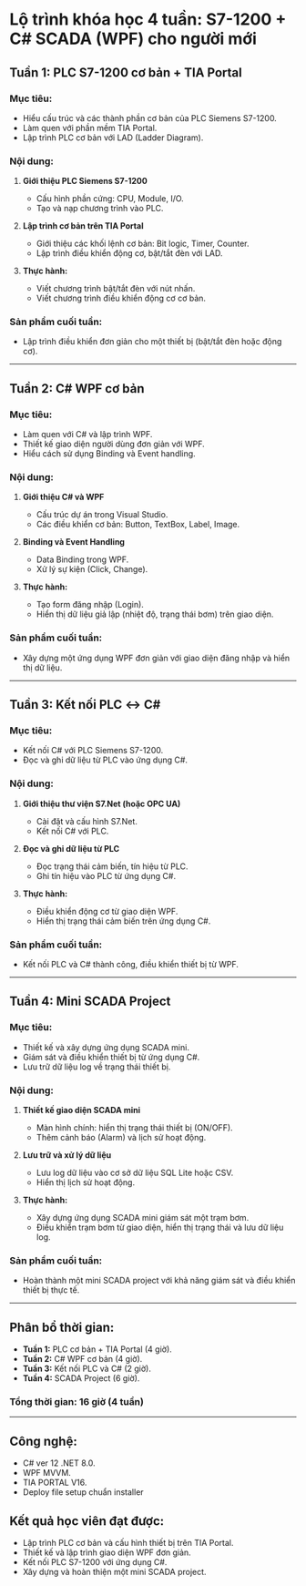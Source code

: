 # Lộ trình khóa học 4 tuần: S7-1200 + C# SCADA (WPF) cho người mới

## Tuần 1: PLC S7-1200 cơ bản + TIA Portal
### Mục tiêu:
- Hiểu cấu trúc và các thành phần cơ bản của PLC Siemens S7-1200.
- Làm quen với phần mềm TIA Portal.
- Lập trình PLC cơ bản với LAD (Ladder Diagram).

### Nội dung:
1. **Giới thiệu PLC Siemens S7-1200**
   - Cấu hình phần cứng: CPU, Module, I/O.
   - Tạo và nạp chương trình vào PLC.
   
2. **Lập trình cơ bản trên TIA Portal**
   - Giới thiệu các khối lệnh cơ bản: Bit logic, Timer, Counter.
   - Lập trình điều khiển động cơ, bật/tắt đèn với LAD.

3. **Thực hành:**
   - Viết chương trình bật/tắt đèn với nút nhấn.
   - Viết chương trình điều khiển động cơ cơ bản.

### Sản phẩm cuối tuần:
- Lập trình điều khiển đơn giản cho một thiết bị (bật/tắt đèn hoặc động cơ).

---

## Tuần 2: C# WPF cơ bản
### Mục tiêu:
- Làm quen với C# và lập trình WPF.
- Thiết kế giao diện người dùng đơn giản với WPF.
- Hiểu cách sử dụng Binding và Event handling.

### Nội dung:
1. **Giới thiệu C# và WPF**
   - Cấu trúc dự án trong Visual Studio.
   - Các điều khiển cơ bản: Button, TextBox, Label, Image.
   
2. **Binding và Event Handling**
   - Data Binding trong WPF.
   - Xử lý sự kiện (Click, Change).

3. **Thực hành:**
   - Tạo form đăng nhập (Login).
   - Hiển thị dữ liệu giả lập (nhiệt độ, trạng thái bơm) trên giao diện.

### Sản phẩm cuối tuần:
- Xây dựng một ứng dụng WPF đơn giản với giao diện đăng nhập và hiển thị dữ liệu.

---

## Tuần 3: Kết nối PLC ↔ C#
### Mục tiêu:
- Kết nối C# với PLC Siemens S7-1200.
- Đọc và ghi dữ liệu từ PLC vào ứng dụng C#.

### Nội dung:
1. **Giới thiệu thư viện S7.Net (hoặc OPC UA)**
   - Cài đặt và cấu hình S7.Net.
   - Kết nối C# với PLC.

2. **Đọc và ghi dữ liệu từ PLC**
   - Đọc trạng thái cảm biến, tín hiệu từ PLC.
   - Ghi tín hiệu vào PLC từ ứng dụng C#.

3. **Thực hành:**
   - Điều khiển động cơ từ giao diện WPF.
   - Hiển thị trạng thái cảm biến trên ứng dụng C#.

### Sản phẩm cuối tuần:
- Kết nối PLC và C# thành công, điều khiển thiết bị từ WPF.

---

## Tuần 4: Mini SCADA Project
### Mục tiêu:
- Thiết kế và xây dựng ứng dụng SCADA mini.
- Giám sát và điều khiển thiết bị từ ứng dụng C#.
- Lưu trữ dữ liệu log về trạng thái thiết bị.

### Nội dung:
1. **Thiết kế giao diện SCADA mini**
   - Màn hình chính: hiển thị trạng thái thiết bị (ON/OFF).
   - Thêm cảnh báo (Alarm) và lịch sử hoạt động.

2. **Lưu trữ và xử lý dữ liệu**
   - Lưu log dữ liệu vào cơ sở dữ liệu SQL Lite hoặc CSV.
   - Hiển thị lịch sử hoạt động.

3. **Thực hành:**
   - Xây dựng ứng dụng SCADA mini giám sát một trạm bơm.
   - Điều khiển trạm bơm từ giao diện, hiển thị trạng thái và lưu dữ liệu log.

### Sản phẩm cuối tuần:
- Hoàn thành một mini SCADA project với khả năng giám sát và điều khiển thiết bị thực tế.

---

## Phân bổ thời gian:
- **Tuần 1:** PLC cơ bản + TIA Portal (4 giờ).
- **Tuần 2:** C# WPF cơ bản (4 giờ).
- **Tuần 3:** Kết nối PLC và C# (2 giờ).
- **Tuần 4:** SCADA Project (6 giờ).

### Tổng thời gian: 16 giờ (4 tuần)

---
## Công nghệ:
- C# ver 12 .NET 8.0.
- WPF MVVM.
- TIA PORTAL V16.
- Deploy file setup chuẩn installer

## Kết quả học viên đạt được:
- Lập trình PLC cơ bản và cấu hình thiết bị trên TIA Portal.
- Thiết kế và lập trình giao diện WPF đơn giản.
- Kết nối PLC S7-1200 với ứng dụng C#.
- Xây dựng và hoàn thiện một mini SCADA project.

